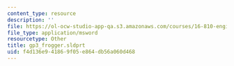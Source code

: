 ```yaml
---
content_type: resource
description: ''
file: https://ol-ocw-studio-app-qa.s3.amazonaws.com/courses/16-810-engineering-design-and-rapid-prototyping-january-iap-2005/f4d136e941869f05e864db56a060d468_gp3_frogger.sldprt
file_type: application/msword
resourcetype: Other
title: gp3_frogger.sldprt
uid: f4d136e9-4186-9f05-e864-db56a060d468
---
```

